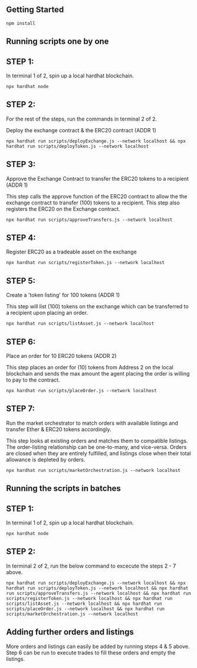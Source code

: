 ## Getting Started

```
npm install
```

## Running scripts one by one

## STEP 1:

In terminal 1 of 2, spin up a local hardhat blockchain.

```
npx hardhat node
```

## STEP 2:

For the rest of the steps, run the commands in terminal 2 of 2.

Deploy the exchange contract & the ERC20 contract (ADDR 1)

```
npx hardhat run scripts/deployExchange.js --network localhost && npx hardhat run scripts/deployToken.js --network localhost
```

## STEP 3:

Approve the Exchange Contract to transfer the ERC20 tokens to a recipient (ADDR 1)

This step calls the approve function of the ERC20 contract to allow the the exchange contract to transfer (100) tokens to a recipient.
This step also registers the ERC20 on the Exchange contract.

```
npx hardhat run scripts/approveTransfers.js --network localhost
```

## STEP 4:

Register ERC20 as a tradeable asset on the exchange

```
npx hardhat run scripts/registerToken.js --network localhost
```

## STEP 5:

Create a 'token listing' for 100 tokens (ADDR 1)

This step will list (100) tokens on the exchange which can be transferred to a recipient upon placing an order.

```
npx hardhat run scripts/listAsset.js --network localhost

```

## STEP 6:

Place an order for 10 ERC20 tokens (ADDR 2)

This step places an order for (10) tokens from Address 2 on the local blockchain and sends the max amount the agent placing the order is willing to pay to the contract.

```
npx hardhat run scripts/placeOrder.js --network localhost

```

## STEP 7:

Run the market orchestrator to match orders with available listings and transfer Ether & ERC20 tokens accordingly.

This step looks at existing orders and matches them to compatible listings. The order-listing relationship can be one-to-many, and vice-versa. Orders are closed when they are entirely fulfilled, and listings close when their total allowance is depleted by orders.

```
npx hardhat run scripts/marketOrchestration.js --network localhost

```

## Running the scripts in batches

## STEP 1:

In terminal 1 of 2, spin up a local hardhat blockchain.

```
npx hardhat node
```

## STEP 2:

In terminal 2 of 2, run the below command to excecute the steps 2 - 7 above.

```
npx hardhat run scripts/deployExchange.js --network localhost && npx hardhat run scripts/deployToken.js --network localhost && npx hardhat run scripts/approveTransfers.js --network localhost && npx hardhat run scripts/registerToken.js --network localhost && npx hardhat run scripts/listAsset.js --network localhost && npx hardhat run scripts/placeOrder.js --network localhost && npx hardhat run scripts/marketOrchestration.js --network localhost

```

## Adding further orders and listings

More orders and listings can easily be added by running steps 4 & 5 above. Step 6 can be run to execute trades to fill these orders and empty the listings.

